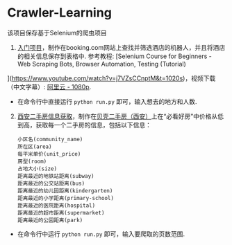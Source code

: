 # Crawler-Learning

该项目保存基于Selenium的爬虫项目

1. [入门项目](./1_booking_bot)，制作在booking.com网站上查找并筛选酒店的机器人，并且将酒店的相关信息保存到表格中. 参考教程: [Selenium Course for Beginners - Web Scraping Bots, Browser Automation, Testing (Tutorial)

  ](https://www.youtube.com/watch?v=j7VZsCCnptM&t=1020s)，视频下载（中文字幕）: [阿里云 - 1080p](https://www.aliyundrive.com/s/czAXhrjaHVN).

  - 在命令行中直接运行 `python run.py` 即可，输入想去的地方和人数.

2. [西安二手房信息获取](./2_ershoufang_bot)，制作在[贝壳二手房（西安）](https://xa.ke.com/ershoufang/)上在“必看好房”中价格从低到高，获取每一个二手房的信息，包括以下信息：

   ```text
   小区名(community_name)
   所在区(area)
   每平米单价(unit_price)
   房型(room)
   占地大小(size)
   距离最近的地铁站距离(subway)
   距离最近的公交站距离(bus)
   距离最近的幼儿园距离(kindergarten)
   距离最近的小学距离(primary-school)
   距离最近的医院距离(hospital)
   距离最近的超市距离(supermarket)
   距离最近的公园距离(park)
   ```

- 在命令行中运行 `python run.py` 即可，输入要爬取的页数范围.